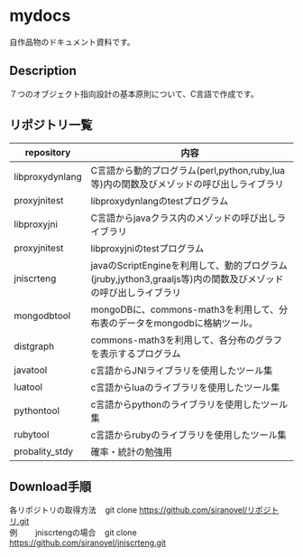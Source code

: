 mydocs
======
自作品物のドキュメント資料です。

## Description ##
７つのオブジェクト指向設計の基本原則について、C言語で作成です。

## リポジトリ一覧 ##

|repository|内容|
|----------|----|
|libproxydynlang|C言語から動的プログラム(perl,python,ruby,lua等)内の関数及びメゾッドの呼び出しライブラリ|
|proxyjnitest   |libproxydynlangのtestプログラム                                                        |
|libproxyjni    |C言語からjavaクラス内のメゾッドの呼び出しライブラリ                                    |
|proxyjnitest   |libproxyjniのtestプログラム                                                            |
|jniscrteng     |javaのScriptEngineを利用して、動的プログラム(jruby,jython3,graaljs等)内の関数及びメゾッドの呼び出しライブラリ|
|mongodbtool    |mongoDBに、commons-math3を利用して、分布表のデータをmongodbに格納ツール。              |
|distgraph      |commons-math3を利用して、各分布のグラフを表示するプログラム                            |
|javatool       |c言語からJNIライブラリを使用したツール集                                               |
|luatool        |c言語からluaのライブラリを使用したツール集                                             |
|pythontool     |c言語からpythonのライブラリを使用したツール集                                          |
|rubytool       |c言語からrubyのライブラリを使用したツール集                                            |
|probality_stdy |確率・統計の勉強用                                                                     |


## Download手順 ##

各リポジトリの取得方法
    git clone https://github.com/siranovel/リポジトリ.git  
例
　　jniscrtengの場合
    git clone https://github.com/siranovel/jniscrteng.git  

